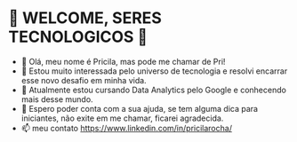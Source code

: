    #                                                                👾       WELCOME, SERES TECNOLOGICOS       👾

- 👋 Olá, meu nome é Pricila, mas pode me chamar de Pri!
- 👀 Estou muito interessada pelo universo de tecnologia e resolvi encarrar esse novo desafio em minha vida.
- 🌱 Atualmente estou cursando Data Analytics pelo Google e conhecendo mais desse mundo.
- 💞️ Espero poder conta com a sua ajuda, se tem alguma dica para iniciantes, não exite em me chamar, ficarei agradecida.
- 📫 meu contato https://www.linkedin.com/in/pricilarocha/

<!---
pricilaroch/pricilaroch is a ✨ special ✨ repository because its `README.md` (this file) appears on your GitHub profile.
You can click the Preview link to take a look at your changes.
--->
